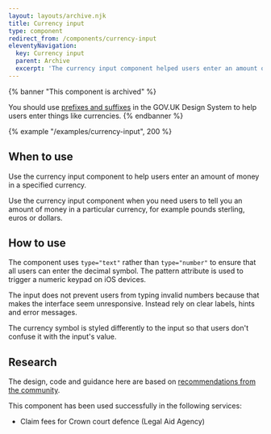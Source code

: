```yaml
---
layout: layouts/archive.njk
title: Currency input
type: component
redirect_from: /components/currency-input
eleventyNavigation:
  key: Currency input
  parent: Archive
  excerpt: 'The currency input component helped users enter an amount of money in a specified currency.'
---
```


{% banner "This component is archived" %}

You should use [prefixes and suffixes](https://design-system.service.gov.uk/components/text-input/#prefixes-and-suffixes) in the GOV.UK Design System to help users enter things like currencies.
{% endbanner %}

{% example "/examples/currency-input", 200 %}

## When to use

Use the currency input component to help users enter an amount of money in a specified currency.

Use the currency input component when you need users to tell you an amount of money in a particular currency, for example pounds sterling, euros or dollars.

## How to use

The component uses `type="text"` rather than `type="number"` to ensure that all users can enter the decimal symbol. The pattern attribute is used to trigger a numeric keypad on iOS devices.

The input does not prevent users from typing invalid numbers because that makes the interface seem unresponsive. Instead rely on clear labels, hints and error messages.

The currency symbol is styled differently to the input so that users don't confuse it with the input's value.

## Research

The design, code and guidance here are based on [recommendations from the community](https://github.com/alphagov/govuk-design-system-backlog/issues/68).

This component has been used successfully in the following services:

- Claim fees for Crown court defence (Legal Aid Agency)
